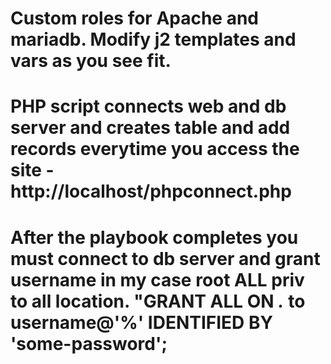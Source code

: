 # Custom roles for Apache and mariadb. Modify j2 templates and vars as you see fit. 
# PHP script connects web and db server and creates table and add records everytime you access the site - http://localhost/phpconnect.php
# After the playbook completes you must connect to db server and grant username in my case root ALL priv to all location. "GRANT ALL ON *.* to username@'%' IDENTIFIED BY 'some-password';
